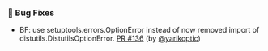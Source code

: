 ### 🐛 Bug Fixes

- BF: use setuptools.errors.OptionError instead of now removed import of distutils.DistutilsOptionError.  [PR #136](https://github.com/datalad/datalad-neuroimaging/pull/136) (by [@yarikoptic](https://github.com/yarikoptic))
